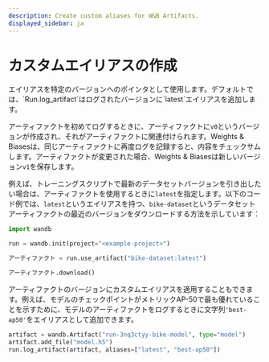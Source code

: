 ```yaml
---
description: Create custom aliases for W&B Artifacts.
displayed_sidebar: ja
---
```


# カスタムエイリアスの作成

<head>
    <title>Artifact用のカスタムエイリアスを作成する。</title>
</head>
エイリアスを特定のバージョンへのポインタとして使用します。デフォルトでは、`Run.log_artifact`はログされたバージョンに`latest`エイリアスを追加します。

アーティファクトを初めてログするときに、アーティファクトに`v0`というバージョンが作成され、それがアーティファクトに関連付けられます。Weights & Biasesは、同じアーティファクトに再度ログを記録すると、内容をチェックサムします。アーティファクトが変更された場合、Weights & Biasesは新しいバージョン`v1`を保存します。

例えば、トレーニングスクリプトで最新のデータセットバージョンを引き出したい場合は、アーティファクトを使用するときに`latest`を指定します。以下のコード例では、`latest`というエイリアスを持つ、`bike-dataset`というデータセットアーティファクトの最近のバージョンをダウンロードする方法を示しています：

```python
import wandb

run = wandb.init(project="<example-project>")

アーティファクト = run.use_artifact("bike-dataset:latest")

アーティファクト.download()
```
アーティファクトのバージョンにカスタムエイリアスを適用することもできます。例えば、モデルのチェックポイントがメトリックAP-50で最も優れていることを示すために、モデルのアーティファクトをログするときに文字列`'best-ap50'`をエイリアスとして追加できます。

```python
artifact = wandb.Artifact("run-3nq3ctyy-bike-model", type="model")
artifact.add_file("model.h5")
run.log_artifact(artifact, aliases=["latest", "best-ap50"])
```